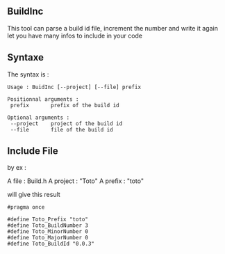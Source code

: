 ## BuildInc

This tool can parse a build id file, increment the number and write it again
let you have many infos to include in your code

## Syntaxe

The syntax is : 

```
Usage : BuidInc [--project] [--file] prefix

Positionnal arguments :
 prefix       prefix of the build id

Optional arguments :
 --project    project of the build id
 --file       file of the build id
```
   
## Include File

by ex :

A file : Build.h 
A project : "Toto"
A prefix : "toto"

will give this result

```
#pragma once

#define Toto_Prefix "toto"
#define Toto_BuildNumber 3
#define Toto_MinorNumber 0
#define Toto_MajorNumber 0
#define Toto_BuildId "0.0.3"

```




